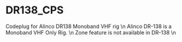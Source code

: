 # DR138_CPS
Codeplug for Alinco DR138 Monoband VHF rig \n
Alinco DR-138 is a Monoband VHF Only Rig. \n
Zone feature is not available in DR-138 \n
